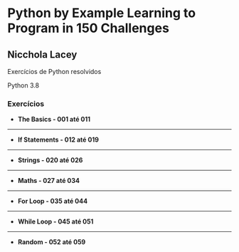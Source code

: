 # Python by Example Learning to Program in 150 Challenges

## Nicchola Lacey

Exercícios de Python resolvidos 

Python 3.8

### Exercícios

* **The Basics       - 001 até 011**

---

* **If Statements    - 012 até 019**

---

* **Strings          - 020 até 026**
---

* **Maths            - 027 até 034**

---

* **For Loop         - 035 até 044**

---

* **While Loop       - 045 até 051**

---

* **Random           - 052 até 059**


